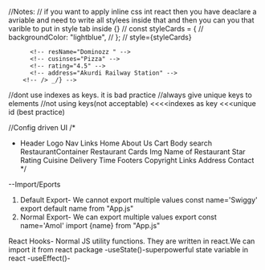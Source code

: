 //Notes:
// if you want to apply inline css int react then you have deaclare a avriable and need to write all stylees inside that and then you can you that varible to put in style tab inside {}
// const styleCards = {
// backgroundColor: "lightblue",
// };
// style={styleCards}

<!-- {/_ Below passing props to component but manually _/} -->
<!-- {/_ <RestaurantCard -->

          <!-- resName="Dominozz " -->
          <!-- cusinses="Pizza" -->
          <!-- rating="4.5" -->
          <!-- address="Akurdi Railway Station" -->
        <!-- /> _/} -->

//dont use indexes as keys. it is bad practice
//always give unique keys to elements
//not using keys(not acceptable) <<<<indexes as key <<<unique id (best practice)

//Config driven UI
/\*

- Header
  Logo
  Nav Links
  Home
  About Us
  Cart
  Body
  search
  RestaurantContainer
  Restaurant Cards
  Img
  Name of Restaurant
  Star Rating
  Cuisine
  Delivery Time
  Footers
  Copyright
  Links
  Address
  Contact
  \*/

--Import/Eports

1. Default Export- We cannot export multiple values
   const name='Swiggy'
   export default name from "App.js"
2. Normal Export- We can export multiple values
   export const name='Amol'
   import {name} from "App.js"

React Hooks- Normal JS utility functions. They are written in react.We can import it from react package
-useState()-superpowerful state variable in react
-useEffect()-
